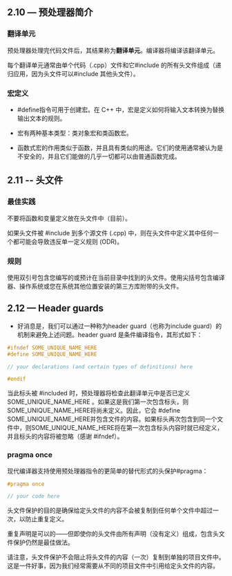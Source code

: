 ## 2.10 — 预处理器简介

### 翻译单元

预处理器处理完代码文件后，其结果称为**翻译单元**。编译器将编译该翻译单元。

每个翻译单元通常由单个代码（.cpp）文件和它#include 的所有头文件组成（递归应用，因为头文件可以#include 其他头文件）。

### 宏定义

- #define指令可用于创建宏。在 C++ 中，宏是定义如何将输入文本转换为替换输出文本的规则。

- 宏有两种基本类型：类对象宏和类函数宏。

- 函数式宏的作用类似于函数，并且具有类似的用途。它们的使用通常被认为是不安全的，并且它们能做的几乎一切都可以由普通函数完成。



## 2.11 -- 头文件


### 最佳实践

不要将函数和变量定义放在头文件中（目前）。

如果头文件被 #include 到多个源文件 (.cpp) 中，则在头文件中定义其中任何一个都可能会导致违反单一定义规则 (ODR)。


### 规则

使用双引号包含您编写的或预计在当前目录中找到的头文件。使用尖括号包含编译器、操作系统或您在系统其他位置安装的第三方库附带的头文件。



## 2.12 — Header guards

- 好消息是，我们可以通过一种称为header guard（也称为include guard）的机制来避免上述问题。header guard 是条件编译指令，其形式如下：

```c++
#ifndef SOME_UNIQUE_NAME_HERE
#define SOME_UNIQUE_NAME_HERE

// your declarations (and certain types of definitions) here

#endif
```

当此标头被 #included 时，预处理器将检查此翻译单元中是否已定义SOME_UNIQUE_NAME_HERE 。如果这是我们第一次包含标头，则SOME_UNIQUE_NAME_HERE将尚未定义。因此，它会 #define SOME_UNIQUE_NAME_HERE并包含文件的内容。如果标头再次包含到同一个文件中，则SOME_UNIQUE_NAME_HERE将在第一次包含标头内容时就已经定义，并且标头的内容将被忽略（感谢 #ifndef）。


### pragma once

现代编译器支持使用预处理器指令的更简单的替代形式的头保护#pragma：

```c++
#pragma once

// your code here
```

头文件保护的目的是确保给定头文件的内容不会被复制到任何单个文件中超过一次，以防止重复定义。

重复声明是可以的——但即使你的头文件由所有声明（没有定义）组成，包含头文件保护仍然是最佳做法。

请注意，头文件保护不会阻止将头文件的内容（一次）复制到单独的项目文件中。这是一件好事，因为我们经常需要从不同的项目文件中引用给定头文件的内容。